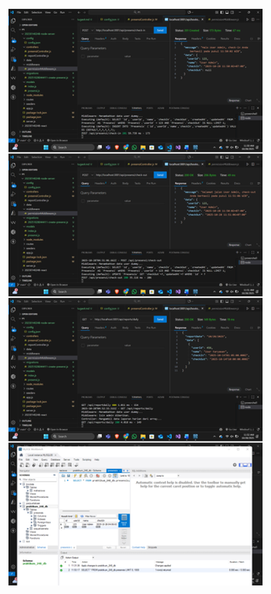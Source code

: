 ![Gambar1](P5SS/Gambar1.png)
![Gambar1](P5SS/Gambar2.png)
![Gambar1](P5SS/Gambar3.png)
![Gambar1](P5SS/Gambar4.png)
